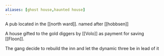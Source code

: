 ```yaml
---
aliases: [ghost house,haunted house]
---
```


A pub located in the [[north ward]]. named after [[hobbsen]]

A house gifted to the gold diggers by [[Volo]] as payment for saving [[Floon]].

The gang decide to rebuild the inn and let the dynamic three be in lead of it